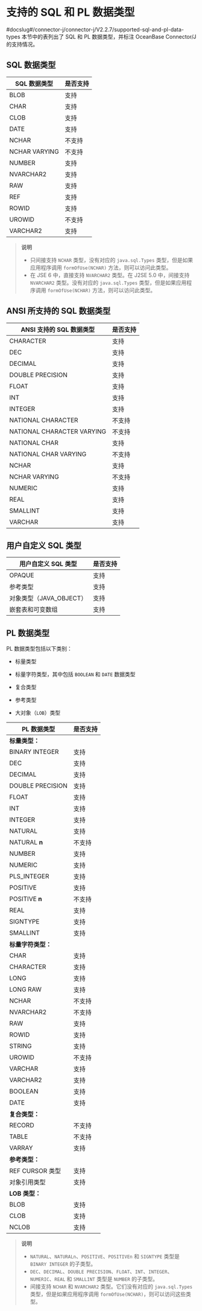 支持的 SQL 和 PL 数据类型 
======================================
#docslug#/connector-j/connector-j/V2.2.7/supported-sql-and-pl-data-types
本节中的表列出了 SQL 和 PL 数据类型，并标注 OceanBase Connector/J 的支持情况。

SQL 数据类型 
--------------------------



| **SQL 数据类型**  | **是否支持** |
|---------------|----------|
| BLOB          | 支持       |
| CHAR          | 支持       |
| CLOB          | 支持       |
| DATE          | 支持       |
| NCHAR         | 不支持      |
| NCHAR VARYING | 不支持      |
| NUMBER        | 支持       |
| NVARCHAR2     | 支持       |
| RAW           | 支持       |
| REF           | 支持       |
| ROWID         | 支持       |
| UROWID        | 不支持      |
| VARCHAR2      | 支持       |


>**说明**
>
>* 只间接支持 `NCHAR` 类型，没有对应的 `java.sql.Types` 类型，但是如果应用程序调用 `formOfUse(NCHAR)` 方法，则可以访问此类型。
>* 在 JSE 6 中，直接支持 `NVARCHAR2` 类型。在 J2SE 5.0 中，间接支持 `NVARCHAR2` 类型。没有对应的 `java.sql.Types` 类型，但是如果应用程序调用 `formOfUse(NCHAR)` 方法，则可以访问此类型。

  




ANSI 所支持的 SQL 数据类型 
------------------------------------



|   **ANSI 支持的 SQL 数据类型**    | **是否支持** |
|----------------------------|----------|
| CHARACTER                  | 支持       |
| DEC                        | 支持       |
| DECIMAL                    | 支持       |
| DOUBLE PRECISION           | 支持       |
| FLOAT                      | 支持       |
| INT                        | 支持       |
| INTEGER                    | 支持       |
| NATIONAL CHARACTER         | 不支持      |
| NATIONAL CHARACTER VARYING | 不支持      |
| NATIONAL CHAR              | 支持       |
| NATIONAL CHAR VARYING      | 不支持      |
| NCHAR                      | 支持       |
| NCHAR VARYING              | 不支持      |
| NUMERIC                    | 支持       |
| REAL                       | 支持       |
| SMALLINT                   | 支持       |
| VARCHAR                    | 支持       |



用户自定义 SQL 类型 
------------------------------



| **用户自定义 SQL 类型**  | **是否支持** |
|-------------------|----------|
| OPAQUE            | 支持       |
| 参考类型              | 支持       |
| 对象类型（JAVA_OBJECT） | 支持       |
| 嵌套表和可变数组          | 支持       |



PL 数据类型 
-------------------------

PL 数据类型包括以下类别： 

* 标量类型

  

* 标量字符类型，其中包括 `BOOLEAN` 和 `DATE` 数据类型

  

* 复合类型

  

* 参考类型

  

* 大对象（`LOB`）类型

  




|   **PL 数据类型**    | **是否支持** |
|------------------|----------|
| **标量类型：**                  ||
| BINARY INTEGER   | 支持       |
| DEC              | 支持       |
| DECIMAL          | 支持       |
| DOUBLE PRECISION | 支持       |
| FLOAT            | 支持       |
| INT              | 支持       |
| INTEGER          | 支持       |
| NATURAL          | 支持       |
| NATURAL **n**    | 不支持      |
| NUMBER           | 支持       |
| NUMERIC          | 支持       |
| PLS_INTEGER      | 支持       |
| POSITIVE         | 支持       |
| POSITIVE **n**   | 不支持      |
| REAL             | 支持       |
| SIGNTYPE         | 支持       |
| SMALLINT         | 支持       |
| **标量字符类型：**                ||
| CHAR             | 支持       |
| CHARACTER        | 支持       |
| LONG             | 支持       |
| LONG RAW         | 支持       |
| NCHAR            | 不支持      |
| NVARCHAR2        | 不支持      |
| RAW              | 支持       |
| ROWID            | 支持       |
| STRING           | 支持       |
| UROWID           | 不支持      |
| VARCHAR          | 支持       |
| VARCHAR2         | 支持       |
| BOOLEAN          | 支持       |
| DATE             | 支持       |
| **复合类型：**                  ||
| RECORD           | 不支持      |
| TABLE            | 不支持      |
| VARRAY           | 支持       |
| **参考类型：**                  ||
| REF CURSOR 类型    | 支持       |
| 对象引用类型           | 支持       |
| **LOB 类型：**                ||
| BLOB             | 支持       |
| CLOB             | 支持       |
| NCLOB            | 支持       |


>**说明**
>
>* `NATURAL`、`NATURALn`、`POSITIVE`、`POSITIVEn` 和 `SIGNTYPE` 类型是 `BINARY INTEGER` 的子类型。
>* `DEC`、`DECIMAL`、`DOUBLE PRECISION`、`FLOAT`、`INT`、`INTEGER`、`NUMERIC`、`REAL` 和 `SMALLINT` 类型是 `NUMBER` 的子类型。
>* 间接支持 `NCHAR` 和 `NVARCHAR2` 类型。它们没有对应的 `java.sql.Types` 类型，但是如果应用程序调用 `formOfUse(NCHAR)`，则可以访问这些类型。

  



